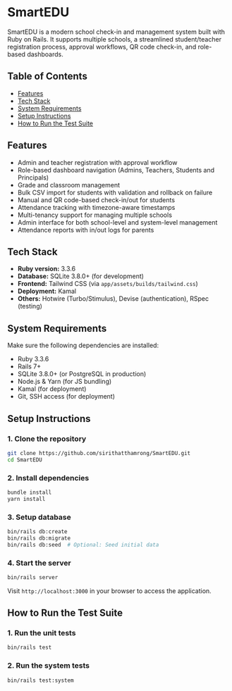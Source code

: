 # SmartEDU

SmartEDU is a modern school check-in and management system built with Ruby on Rails. It supports multiple schools, a
streamlined student/teacher registration process, approval workflows, QR code check-in, and role-based dashboards.

## Table of Contents

- [Features](#features)
- [Tech Stack](#tech-stack)
- [System Requirements](#system-requirements)
- [Setup Instructions](#setup-instructions)
- [How to Run the Test Suite](#how-to-run-the-test-suite)

## Features

- Admin and teacher registration with approval workflow
- Role-based dashboard navigation (Admins, Teachers, Students and Principals)
- Grade and classroom management
- Bulk CSV import for students with validation and rollback on failure
- Manual and QR code-based check-in/out for students
- Attendance tracking with timezone-aware timestamps
- Multi-tenancy support for managing multiple schools
- Admin interface for both school-level and system-level management
- Attendance reports with in/out logs for parents

## Tech Stack

- **Ruby version:** 3.3.6
- **Database:** SQLite 3.8.0+ (for development)
- **Frontend:** Tailwind CSS (via `app/assets/builds/tailwind.css`)
- **Deployment:** Kamal
- **Others:** Hotwire (Turbo/Stimulus), Devise (authentication), RSpec (testing)

## System Requirements

Make sure the following dependencies are installed:

- Ruby 3.3.6
- Rails 7+
- SQLite 3.8.0+ (or PostgreSQL in production)
- Node.js & Yarn (for JS bundling)
- Kamal (for deployment)
- Git, SSH access (for deployment)

## Setup Instructions

### 1. Clone the repository

```bash
git clone https://github.com/sirithatthamrong/SmartEDU.git
cd SmartEDU
```

### 2. Install dependencies

```bash
bundle install
yarn install
```

### 3. Setup database

```bash
bin/rails db:create
bin/rails db:migrate
bin/rails db:seed  # Optional: Seed initial data
```

### 4. Start the server

```bash
bin/rails server
```

Visit `http://localhost:3000` in your browser to access the application.

## How to Run the Test Suite

### 1. Run the unit tests

```bash
bin/rails test
```

### 2. Run the system tests

```bash
bin/rails test:system
```
